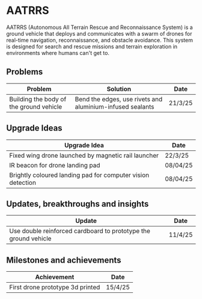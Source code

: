 # AATRRS
AATRRS (Autonomous All Terrain Rescue and Reconnaissance System)  is a ground vehicle that deploys and communicates with a swarm of drones for real-time navigation, reconnaissance, and obstacle avoidance. This system is designed for search and rescue missions and terrain exploration in environments where humans can't get to.

## Problems
| Problem            | Solution  | Date    |
| ------------------ | --------- | ------- |
| Building the body of the ground vehicle | Bend the edges, use rivets and aluminium-infused sealants | 21/3/25 |
## Upgrade Ideas
| Upgrade Idea | Date |
| ------------ | ---- |
| Fixed wing drone launched by magnetic rail launcher | 22/3/25 |
| IR beacon for drone landing pad | 08/04/25 |
| Brightly coloured landing pad for computer vision detection | 08/04/25 |

## Updates, breakthroughs and insights
| Update | Date |
| ------ | ---- |
| Use double reinforced cardboard to prototype the ground vehicle | 11/4/25 |

## Milestones and achievements
| Achievement | Date |
| ----------- | ---- |
| First drone prototype 3d printed | 15/4/25 |

